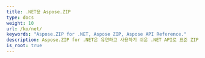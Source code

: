 ```yaml
---
title: .NET용 Aspose.ZIP
type: docs
weight: 10
url: /ko/net/
keywords: "Aspose.ZIP for .NET, Aspose ZIP, Aspose API Reference."
description: Aspose.ZIP for .NET은 유연하고 사용하기 쉬운 .NET API로 표준 ZIP 형식으로 파일 압축 작업을 할 수 있습니다.
is_root: true
---
```

